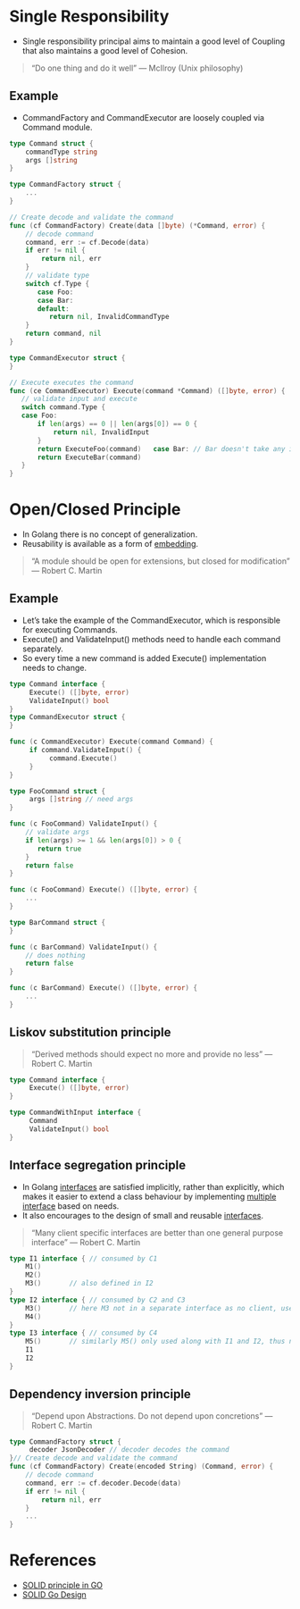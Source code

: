 # Single Responsibility
- Single responsibility principal aims to maintain a good level of Coupling that also maintains a good level of Cohesion.

> “Do one thing and do it well” — McIlroy (Unix philosophy)

## Example
- CommandFactory and CommandExecutor are loosely coupled via Command module.

````go
type Command struct {
    commandType string 
    args []string
}

type CommandFactory struct {
    ...
}

// Create decode and validate the command
func (cf CommandFactory) Create(data []byte) (*Command, error) {
    // decode command
    command, err := cf.Decode(data)
    if err != nil {
        return nil, err
    }
    // validate type
    switch cf.Type { 
       case Foo:
       case Bar:
       default:
          return nil, InvalidCommandType    
    }
    return command, nil
}

type CommandExecutor struct {
}

// Execute executes the command 
func (ce CommandExecutor) Execute(command *Command) ([]byte, error) {
   // validate input and execute 
   switch command.Type {
   case Foo: 
       if len(args) == 0 || len(args[0]) == 0 {
           return nil, InvalidInput
       }
       return ExecuteFoo(command)   case Bar: // Bar doesn't take any input
       return ExecuteBar(command)
   }
}
````

# Open/Closed Principle
- In Golang there is no concept of generalization.
- Reusability is available as a form of [embedding](OOPs/Interfaces.md).

> “A module should be open for extensions, but closed for modification” — Robert C. Martin

## Example
- Let’s take the example of the CommandExecutor, which is responsible for executing Commands.
- Execute() and ValidateInput() methods need to handle each command separately.
- So every time a new command is added Execute() implementation needs to change.

````go
type Command interface {
     Execute() ([]byte, error)
     ValidateInput() bool
}
type CommandExecutor struct {
}

func (c CommandExecutor) Execute(command Command) {
     if command.ValidateInput() {
          command.Execute()
     }
}

type FooCommand struct {
     args []string // need args
}

func (c FooCommand) ValidateInput() {
    // validate args 
    if len(args) >= 1 && len(args[0]) > 0 {
       return true
    }
    return false
}

func (c FooCommand) Execute() ([]byte, error) {
    ...
}

type BarCommand struct {
}

func (c BarCommand) ValidateInput() {
    // does nothing 
    return false
}

func (c BarCommand) Execute() ([]byte, error) {
    ...
}
````

## Liskov substitution principle

> “Derived methods should expect no more and provide no less” — Robert C. Martin

````go
type Command interface {
     Execute() ([]byte, error)
}

type CommandWithInput interface {
     Command
     ValidateInput() bool
}
````

## Interface segregation principle
- In Golang [interfaces](OOPs/Interfaces.md) are satisfied implicitly, rather than explicitly, which makes it easier to extend a class behaviour by implementing [multiple interface](OOPs/Interfaces.md) based on needs.
- It also encourages to the design of small and reusable [interfaces](OOPs/Interfaces.md).

> “Many client specific interfaces are better than one general purpose interface” — Robert C. Martin

````go
type I1 interface { // consumed by C1
    M1()
    M2()
    M3()       // also defined in I2
}
type I2 interface { // consumed by C2 and C3
    M3()       // here M3 not in a separate interface as no client, use an interface with only M3()
    M4()
}
type I3 interface { // consumed by C4
    M5()       // similarly M5() only used along with I1 and I2, thus not needed to have it in a separate interface
    I1
    I2
}
````

## Dependency inversion principle

> “Depend upon Abstractions. Do not depend upon concretions” — Robert C. Martin

````go
type CommandFactory struct {
     decoder JsonDecoder // decoder decodes the command
}// Create decode and validate the command
func (cf CommandFactory) Create(encoded String) (Command, error) {
    // decode command
    command, err := cf.decoder.Decode(data)
    if err != nil {
        return nil, err
    }
    ...
}
````

# References
- [SOLID principle in GO](https://s8sg.medium.com/solid-principle-in-go-e1a624290346)
- [SOLID Go Design](https://dave.cheney.net/2016/08/20/solid-go-design)
